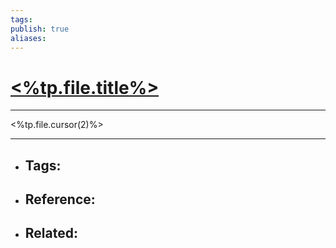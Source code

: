 ```yaml
---
tags: 
publish: true
aliases: 
---
```


# [<%tp.file.title%>](<%tp.file.title%>)

---

<%tp.file.cursor(2)%>

---

- Tags: 
	- 
- Reference:
	- 
- Related:
	- 